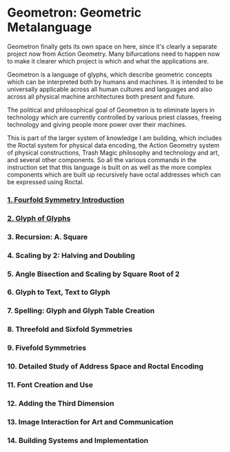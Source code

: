 # Geometron: Geometric Metalanguage

Geometron finally gets its own space on here, since it's clearly a separate project now from Action Geometry.  Many bifurcations need to happen now to make it clearer which project is which and what the applications are.  

Geometron is a language of glyphs, which describe geometric concepts which can be interpreted both by humans and machines.  It is intended to be universally applicable across all human cultures and languages and also across all physical machine architectures both present and future.  

The political and philosophical goal of Geometron is to eliminate layers in technology which are currently controlled by various priest classes, freeing technology and giving people more power over their machines.  

This is part of the larger system of knowledge I am building, which includes the Roctal system for physical data encoding, the Action Geometry system of physical constructions, Trash Magic philosophy and technology and art, and several other components.  So all the various commands in the instruction set that this language is built on as well as the more complex components which are built up recursively have octal addresses which can be expressed using Roctal.  

### [1. Fourfold Symmetry Introduction](4fold1/fourfold_symmetry.md)

### [2. Glyph of Glyphs](glyph_of_glyphs/glyph_of_glyphs.md)

### 3. Recursion: A. Square

### 4. Scaling by 2: Halving and Doubling

### 5. Angle Bisection and Scaling by Square Root of 2

### 6. Glyph to Text, Text to Glyph

### 7. Spelling: Glyph and Glyph Table Creation

### 8. Threefold and Sixfold Symmetries

### 9. Fivefold Symmetries

### 10. Detailed Study of Address Space and Roctal Encoding

### 11. Font Creation and Use

### 12. Adding the Third Dimension

### 13. Image Interaction for Art and Communication

### 14. Building Systems and Implementation





